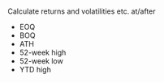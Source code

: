 # 
Calculate returns and volatilities etc. at/after
- EOQ 
- BOQ
- ATH
- 52-week high
- 52-week low
- YTD high
